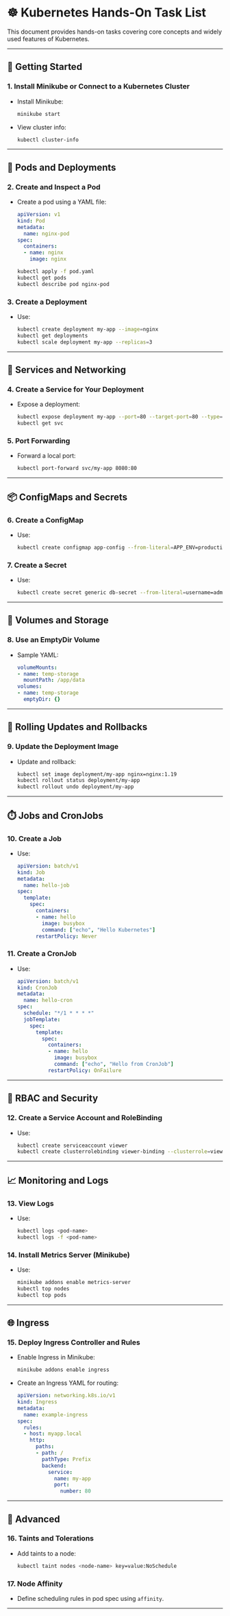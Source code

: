 # ☸️ Kubernetes Hands-On Task List

This document provides hands-on tasks covering core concepts and widely used features of Kubernetes.

---

## 🚀 Getting Started

### 1. Install Minikube or Connect to a Kubernetes Cluster
- Install Minikube:
  ```bash
  minikube start
  ```

- View cluster info:
  ```bash
  kubectl cluster-info
  ```

---

## 🧱 Pods and Deployments

### 2. Create and Inspect a Pod
- Create a pod using a YAML file:
  ```yaml
  apiVersion: v1
  kind: Pod
  metadata:
    name: nginx-pod
  spec:
    containers:
    - name: nginx
      image: nginx
  ```
  ```bash
  kubectl apply -f pod.yaml
  kubectl get pods
  kubectl describe pod nginx-pod
  ```

### 3. Create a Deployment
- Use:
  ```bash
  kubectl create deployment my-app --image=nginx
  kubectl get deployments
  kubectl scale deployment my-app --replicas=3
  ```

---

## 🔁 Services and Networking

### 4. Create a Service for Your Deployment
- Expose a deployment:
  ```bash
  kubectl expose deployment my-app --port=80 --target-port=80 --type=NodePort
  kubectl get svc
  ```

### 5. Port Forwarding
- Forward a local port:
  ```bash
  kubectl port-forward svc/my-app 8080:80
  ```

---

## 📦 ConfigMaps and Secrets

### 6. Create a ConfigMap
- Use:
  ```bash
  kubectl create configmap app-config --from-literal=APP_ENV=production
  ```

### 7. Create a Secret
- Use:
  ```bash
  kubectl create secret generic db-secret --from-literal=username=admin --from-literal=password=pass
  ```

---

## 🧠 Volumes and Storage

### 8. Use an EmptyDir Volume
- Sample YAML:
  ```yaml
  volumeMounts:
  - name: temp-storage
    mountPath: /app/data
  volumes:
  - name: temp-storage
    emptyDir: {}
  ```

---

## 🔄 Rolling Updates and Rollbacks

### 9. Update the Deployment Image
- Update and rollback:
  ```bash
  kubectl set image deployment/my-app nginx=nginx:1.19
  kubectl rollout status deployment/my-app
  kubectl rollout undo deployment/my-app
  ```

---

## ⏱️ Jobs and CronJobs

### 10. Create a Job
- Use:
  ```yaml
  apiVersion: batch/v1
  kind: Job
  metadata:
    name: hello-job
  spec:
    template:
      spec:
        containers:
        - name: hello
          image: busybox
          command: ["echo", "Hello Kubernetes"]
        restartPolicy: Never
  ```

### 11. Create a CronJob
- Use:
  ```yaml
  apiVersion: batch/v1
  kind: CronJob
  metadata:
    name: hello-cron
  spec:
    schedule: "*/1 * * * *"
    jobTemplate:
      spec:
        template:
          spec:
            containers:
            - name: hello
              image: busybox
              command: ["echo", "Hello from CronJob"]
            restartPolicy: OnFailure
  ```

---

## 🔐 RBAC and Security

### 12. Create a Service Account and RoleBinding
- Use:
  ```bash
  kubectl create serviceaccount viewer
  kubectl create clusterrolebinding viewer-binding --clusterrole=view --serviceaccount=default:viewer
  ```

---

## 📈 Monitoring and Logs

### 13. View Logs
- Use:
  ```bash
  kubectl logs <pod-name>
  kubectl logs -f <pod-name>
  ```

### 14. Install Metrics Server (Minikube)
- Use:
  ```bash
  minikube addons enable metrics-server
  kubectl top nodes
  kubectl top pods
  ```

---

## 🌐 Ingress

### 15. Deploy Ingress Controller and Rules
- Enable Ingress in Minikube:
  ```bash
  minikube addons enable ingress
  ```

- Create an Ingress YAML for routing:
  ```yaml
  apiVersion: networking.k8s.io/v1
  kind: Ingress
  metadata:
    name: example-ingress
  spec:
    rules:
    - host: myapp.local
      http:
        paths:
        - path: /
          pathType: Prefix
          backend:
            service:
              name: my-app
              port:
                number: 80
  ```

---

## 🧪 Advanced

### 16. Taints and Tolerations
- Add taints to a node:
  ```bash
  kubectl taint nodes <node-name> key=value:NoSchedule
  ```

### 17. Node Affinity
- Define scheduling rules in pod spec using `affinity`.

---
